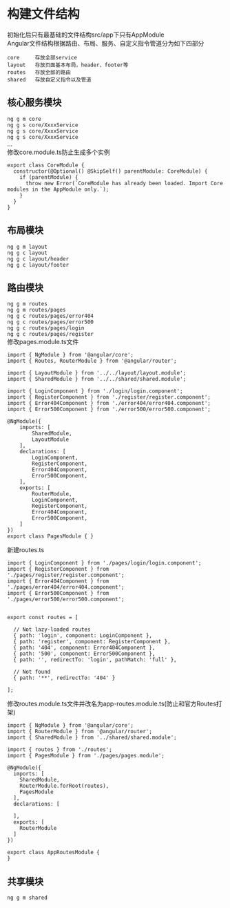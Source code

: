 # 构建文件结构
初始化后只有最基础的文件结构src/app下只有AppModule  
Angular文件结构根据路由、布局、服务、自定义指令管道分为如下四部分
```text
core     存放全部service
layout   存放页面基本布局，header、footer等
routes   存放全部的路由
shared   存放自定义指令以及管道
```
## 核心服务模块
`ng g m core`  
`ng g s core/XxxxService`  
`ng g s core/XxxxService`  
`ng g s core/XxxxService`  
...  
修改core.module.ts防止生成多个实例
```text
export class CoreModule {
  constructor(@Optional() @SkipSelf() parentModule: CoreModule) {
    if (parentModule) {
      throw new Error(`CoreModule has already been loaded. Import Core modules in the AppModule only.`);
    }
  }
}
```
## 布局模块
`ng g m layout`  
`ng g c layout`  
`ng g c layout/header`  
`ng g c layout/footer`  
  
## 路由模块
`ng g m routes`  
`ng g m routes/pages`  
`ng g c routes/pages/error404`  
`ng g c routes/pages/error500`  
`ng g c routes/pages/login`  
`ng g c routes/pages/register`  
修改pages.module.ts文件
```text
import { NgModule } from '@angular/core';
import { Routes, RouterModule } from '@angular/router';

import { LayoutModule } from '../../layout/layout.module';
import { SharedModule } from '../../shared/shared.module';

import { LoginComponent } from './login/login.component';
import { RegisterComponent } from './register/register.component';
import { Error404Component } from './error404/error404.component';
import { Error500Component } from './error500/error500.component';

@NgModule({
    imports: [
        SharedModule,
        LayoutModule
    ],
    declarations: [
        LoginComponent,
        RegisterComponent,
        Error404Component,
        Error500Component,
    ],
    exports: [
        RouterModule,
        LoginComponent,
        RegisterComponent,
        Error404Component,
        Error500Component,
    ]
})
export class PagesModule { }

```
新建routes.ts  
```text
import { LoginComponent } from './pages/login/login.component';
import { RegisterComponent } from './pages/register/register.component';
import { Error404Component } from './pages/error404/error404.component';
import { Error500Component } from './pages/error500/error500.component';


export const routes = [

  // Not lazy-loaded routes
  { path: 'login', component: LoginComponent },
  { path: 'register', component: RegisterComponent },
  { path: '404', component: Error404Component },
  { path: '500', component: Error500Component },
  { path: '', redirectTo: 'login', pathMatch: 'full' },

  // Not found
  { path: '**', redirectTo: '404' }

];

```
修改routes.module.ts文件并改名为app-routes.module.ts(防止和官方Routes打架)
```text
import { NgModule } from '@angular/core';
import { RouterModule } from '@angular/router';
import { SharedModule } from '../shared/shared.module';

import { routes } from './routes';
import { PagesModule } from './pages/pages.module';

@NgModule({
  imports: [
    SharedModule,
    RouterModule.forRoot(routes),
    PagesModule
  ],
  declarations: [

  ],
  exports: [
    RouterModule
  ]
})

export class AppRoutesModule {
}

```
  
## 共享模块
`ng g m shared`  
